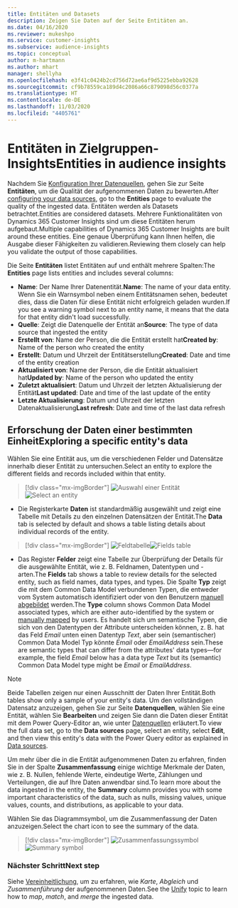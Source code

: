 ```yaml
---
title: Entitäten und Datasets
description: Zeigen Sie Daten auf der Seite Entitäten an.
ms.date: 04/16/2020
ms.reviewer: mukeshpo
ms.service: customer-insights
ms.subservice: audience-insights
ms.topic: conceptual
author: m-hartmann
ms.author: mhart
manager: shellyha
ms.openlocfilehash: e3f41c0424b2cd756d72ae6af9d5225ebba92628
ms.sourcegitcommit: cf9b78559ca189d4c2086a66c879098d56c0377a
ms.translationtype: HT
ms.contentlocale: de-DE
ms.lasthandoff: 11/03/2020
ms.locfileid: "4405761"
---
```

# <a name="entities-in-audience-insights"></a><span data-ttu-id="851c5-103">Entitäten in Zielgruppen-Insights</span><span class="sxs-lookup"><span data-stu-id="851c5-103">Entities in audience insights</span></span>

<span data-ttu-id="851c5-104">Nachdem Sie [Konfiguration Ihrer Datenquellen](data-sources.md), gehen Sie zur Seite **Entitäten**, um die Qualität der aufgenommenen Daten zu bewerten.</span><span class="sxs-lookup"><span data-stu-id="851c5-104">After [configuring your data sources](data-sources.md), go to the **Entities** page to evaluate the quality of the ingested data.</span></span> <span data-ttu-id="851c5-105">Entitäten werden als Datasets betrachtet.</span><span class="sxs-lookup"><span data-stu-id="851c5-105">Entities are considered datasets.</span></span> <span data-ttu-id="851c5-106">Mehrere Funktionalitäten von Dynamics 365 Customer Insights sind um diese Entitäten herum aufgebaut.</span><span class="sxs-lookup"><span data-stu-id="851c5-106">Multiple capabilities of Dynamics 365 Customer Insights are built around these entities.</span></span> <span data-ttu-id="851c5-107">Eine genaue Überprüfung kann Ihnen helfen, die Ausgabe dieser Fähigkeiten zu validieren.</span><span class="sxs-lookup"><span data-stu-id="851c5-107">Reviewing them closely can help you validate the output of those capabilities.</span></span>

<span data-ttu-id="851c5-108">Die Seite **Entitäten** listet Entitäten auf und enthält mehrere Spalten:</span><span class="sxs-lookup"><span data-stu-id="851c5-108">The **Entities** page lists entities and includes several columns:</span></span>

- <span data-ttu-id="851c5-109">**Name**: Der Name Ihrer Datenentität.</span><span class="sxs-lookup"><span data-stu-id="851c5-109">**Name**: The name of your data entity.</span></span> <span data-ttu-id="851c5-110">Wenn Sie ein Warnsymbol neben einem Entitätsnamen sehen, bedeutet dies, dass die Daten für diese Entität nicht erfolgreich geladen wurden.</span><span class="sxs-lookup"><span data-stu-id="851c5-110">If you see a warning symbol next to an entity name, it means that the data for that entity didn't load successfully.</span></span>
- <span data-ttu-id="851c5-111">**Quelle**: Zeigt die Datenquelle der Entität an</span><span class="sxs-lookup"><span data-stu-id="851c5-111">**Source**: The type of data source that ingested the entity</span></span>
- <span data-ttu-id="851c5-112">**Erstellt von**: Name der Person, die die Entität erstellt hat</span><span class="sxs-lookup"><span data-stu-id="851c5-112">**Created by**: Name of the person who created the entity</span></span>
- <span data-ttu-id="851c5-113">**Erstellt**: Datum und Uhrzeit der Entitätserstellung</span><span class="sxs-lookup"><span data-stu-id="851c5-113">**Created**: Date and time of the entity creation</span></span>
- <span data-ttu-id="851c5-114">**Aktualisiert von**: Name der Person, die die Entität aktualisiert hat</span><span class="sxs-lookup"><span data-stu-id="851c5-114">**Updated by**: Name of the person who updated the entity</span></span>
- <span data-ttu-id="851c5-115">**Zuletzt aktualisiert**: Datum und Uhrzeit der letzten Aktualisierung der Entität</span><span class="sxs-lookup"><span data-stu-id="851c5-115">**Last updated**: Date and time of the last update of the entity</span></span>
- <span data-ttu-id="851c5-116">**Letzte Aktualisierung**: Datum und Uhrzeit der letzten Datenaktualisierung</span><span class="sxs-lookup"><span data-stu-id="851c5-116">**Last refresh**: Date and time of the last data refresh</span></span>

## <a name="exploring-a-specific-entitys-data"></a><span data-ttu-id="851c5-117">Erforschung der Daten einer bestimmten Einheit</span><span class="sxs-lookup"><span data-stu-id="851c5-117">Exploring a specific entity's data</span></span>

<span data-ttu-id="851c5-118">Wählen Sie eine Entität aus, um die verschiedenen Felder und Datensätze innerhalb dieser Entität zu untersuchen.</span><span class="sxs-lookup"><span data-stu-id="851c5-118">Select an entity to explore the different fields and records included within that entity.</span></span>

> [!div class="mx-imgBorder"]
> <span data-ttu-id="851c5-119">![Auswahl einer Entität](media/data-manager-entities-data.png "Wählen Sie eine Entität")</span><span class="sxs-lookup"><span data-stu-id="851c5-119">![Select an entity](media/data-manager-entities-data.png "Select an entity")</span></span>

- <span data-ttu-id="851c5-120">Die Registerkarte **Daten** ist standardmäßig ausgewählt und zeigt eine Tabelle mit Details zu den einzelnen Datensätzen der Entität.</span><span class="sxs-lookup"><span data-stu-id="851c5-120">The **Data** tab is selected by default and shows a table listing details about individual records of the entity.</span></span>

> [!div class="mx-imgBorder"]
> <span data-ttu-id="851c5-121">![Feldtabelle](media/data-manager-entities-fields.PNG "Tabelle Felder")</span><span class="sxs-lookup"><span data-stu-id="851c5-121">![Fields table](media/data-manager-entities-fields.PNG "Fields table")</span></span>

- <span data-ttu-id="851c5-122">Das Register **Felder** zeigt eine Tabelle zur Überprüfung der Details für die ausgewählte Entität, wie z. B. Feldnamen, Datentypen und -arten.</span><span class="sxs-lookup"><span data-stu-id="851c5-122">The **Fields** tab shows a table to review details for the selected entity, such as field names, data types, and types.</span></span> <span data-ttu-id="851c5-123">Die Spalte **Typ** zeigt die mit dem Common Data Model verbundenen Typen, die entweder vom System automatisch identifiziert oder von den Benutzern [manuell abgebildet](map-entities.md) werden.</span><span class="sxs-lookup"><span data-stu-id="851c5-123">The **Type** column shows Common Data Model associated types, which are either auto-identified by the system or [manually mapped](map-entities.md) by users.</span></span> <span data-ttu-id="851c5-124">Es handelt sich um semantische Typen, die sich von den Datentypen der Attribute unterscheiden können, z. B. hat das Feld *Email* unten einen Datentyp *Text*, aber sein (semantischer) Common Data Model Typ könnte *Email* oder *EmailAddress* sein.</span><span class="sxs-lookup"><span data-stu-id="851c5-124">These are semantic types that can differ from the attributes' data types—for example, the field *Email* below has a data type *Text* but its (semantic) Common Data Model type might be *Email* or *EmailAddress*.</span></span>

> [!NOTE]
> <span data-ttu-id="851c5-125">Beide Tabellen zeigen nur einen Ausschnitt der Daten Ihrer Entität.</span><span class="sxs-lookup"><span data-stu-id="851c5-125">Both tables show only a sample of your entity's data.</span></span> <span data-ttu-id="851c5-126">Um den vollständigen Datensatz anzuzeigen, gehen Sie zur Seite **Datenquellen**, wählen Sie eine Entität, wählen Sie **Bearbeiten** und zeigen Sie dann die Daten dieser Entität mit dem Power Query-Editor an, wie unter [Datenquellen](data-sources.md) erläutert.</span><span class="sxs-lookup"><span data-stu-id="851c5-126">To view the full data set, go to the **Data sources** page, select an entity, select **Edit**, and then view this entity's data with the Power Query editor as explained in [Data sources](data-sources.md).</span></span>

<span data-ttu-id="851c5-127">Um mehr über die in die Entität aufgenommenen Daten zu erfahren, finden Sie in der Spalte **Zusammenfassung** einige wichtige Merkmale der Daten, wie z. B. Nullen, fehlende Werte, eindeutige Werte, Zählungen und Verteilungen, die auf Ihre Daten anwendbar sind.</span><span class="sxs-lookup"><span data-stu-id="851c5-127">To learn more about the data ingested in the entity, the **Summary** column provides you with some important characteristics of the data, such as nulls, missing values, unique values, counts, and distributions, as applicable to your data.</span></span>

<span data-ttu-id="851c5-128">Wählen Sie das Diagrammsymbol, um die Zusammenfassung der Daten anzuzeigen.</span><span class="sxs-lookup"><span data-stu-id="851c5-128">Select the chart icon to see the summary of the data.</span></span>

> [!div class="mx-imgBorder"]
> <span data-ttu-id="851c5-129">![Zusammenfassungssymbol](media/data-manager-entities-summary.png "Daten-Zusammenfassungstabelle")</span><span class="sxs-lookup"><span data-stu-id="851c5-129">![Summary symbol](media/data-manager-entities-summary.png "Data summary table")</span></span>

### <a name="next-step"></a><span data-ttu-id="851c5-130">Nächster Schritt</span><span class="sxs-lookup"><span data-stu-id="851c5-130">Next step</span></span>

<span data-ttu-id="851c5-131">Siehe [Vereinheitlichung](data-unification.md), um zu erfahren, wie *Karte*, *Abgleich* und *Zusammenführung* der aufgenommenen Daten.</span><span class="sxs-lookup"><span data-stu-id="851c5-131">See the [Unify](data-unification.md) topic to learn how to *map*, *match*, and *merge* the ingested data.</span></span>

